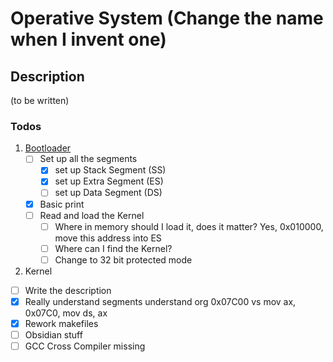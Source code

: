 # Operative System (Change the name when I invent one)

## Description
(to be written)

### Todos
1. [Bootloader](./bootloader/)
   - [ ] Set up all the segments
      - [x] set up Stack Segment (SS)
      - [x] set up Extra Segment (ES)
      - [ ] set up Data Segment (DS)
   - [x] Basic print
   - [ ] Read and load the Kernel
      - [ ] Where in memory should I load it, does it matter? Yes, 0x010000, move this address into ES
      - [ ] Where can I find the Kernel?
      - [ ] Change to 32 bit protected mode
2. Kernel

- [ ] Write the description
- [x] Really understand segments understand org 0x07C00 vs mov ax, 0x07C0, mov ds, ax
- [x] Rework makefiles
- [ ] Obsidian stuff
- [ ] GCC Cross Compiler missing

